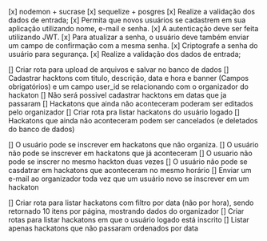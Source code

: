 [x] nodemon + sucrase
[x] sequelize + posgres
[x] Realize a validação dos dados de entrada;
[x] Permita que novos usuários se cadastrem em sua aplicação utilizando nome, e-mail e senha.
[x] A autenticação deve ser feita utilizando JWT.
[x] Para atualizar a senha, o usuário deve também enviar um campo de confirmação com a mesma senha.
[x] Criptografe a senha do usuário para segurança.
[x] Realize a validação dos dados de entrada;

[] Criar rota para upload de arquivos e salvar no banco de dados
[] Cadastrar hacktons com titulo, descrição, data e hora e banner (Campos obrigatórios) e um campo user_id se relacionando com o organizador do hackaton
[] Não será possivel cadastrar hacktons em datas que ja passaram
[] Hackatons que ainda não aconteceram poderam ser editados pelo organizador
[] Criar rota pra listar hackatons do usuário logado
[] Hackatons que ainda não aconteceram podem ser cancelados (e deletados do banco de dados)

[] O usuário pode se inscrever em hackatons que não organiza.
[] O usuário não pode se inscrever em hackatons que já aconteceram
[] O usuario não pode se inscrer no mesmo hackton duas vezes
[] O usuário não pode se casdatrar em hackatons que aconteceram no mesmo horário
[] Enviar um e-mail ao organizador toda vez que um usuário novo se inscrever em
um hackaton

[] Criar rota para listar hackatons com filtro por data (não por hora),
sendo retornado 10 itens por página, mostrando dados do organizador
[] Criar rotas para listar hackatons em que o usuário logado está inscrito
[] Listar apenas hackatons que não passaram ordenados por data
